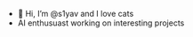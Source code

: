 - 👋 Hi, I’m @s1yav and I love cats
- AI enthusuast working on interesting projects


<!---
s1yav/s1yav is a ✨ special ✨ repository because its `README.md` (this file) appears on your GitHub profile.
You can click the Preview link to take a look at your changes.
--->
